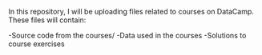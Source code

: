 In this repository, I will be uploading files related to courses on DataCamp. These files will contain:

-Source code from the courses/ 
-Data used in the courses
-Solutions to course exercises
